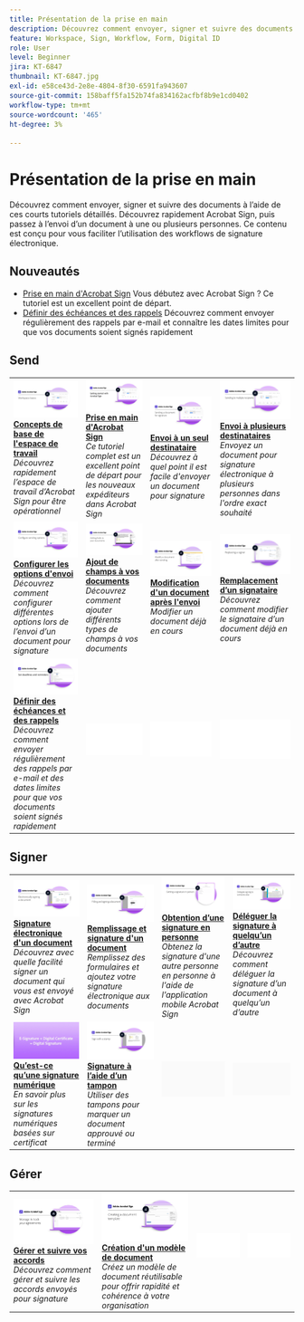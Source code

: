 ```yaml
---
title: Présentation de la prise en main
description: Découvrez comment envoyer, signer et suivre des documents à l’aide de ces courts tutoriels détaillés.
feature: Workspace, Sign, Workflow, Form, Digital ID
role: User
level: Beginner
jira: KT-6847
thumbnail: KT-6847.jpg
exl-id: e58ce43d-2e8e-4804-8f30-6591fa943607
source-git-commit: 158baff5fa152b74fa834162acfbf8b9e1cd0402
workflow-type: tm+mt
source-wordcount: '465'
ht-degree: 3%

---
```


# Présentation de la prise en main

Découvrez comment envoyer, signer et suivre des documents à l’aide de ces courts tutoriels détaillés. Découvrez rapidement Acrobat Sign, puis passez à l’envoi d’un document à une ou plusieurs personnes. Ce contenu est conçu pour vous faciliter l’utilisation des workflows de signature électronique.

## Nouveautés

* [Prise en main d&#39;Acrobat Sign](new-sender.md)
Vous débutez avec Acrobat Sign ? Ce tutoriel est un excellent point de départ.
* [Définir des échéances et des rappels](set-deadlines-reminders.md)
Découvrez comment envoyer régulièrement des rappels par e-mail et connaître les dates limites pour que vos documents soient signés rapidement

## Send

<table style="table-layout:fixed">
<tr>
 <td>
    <a href="quick-tour.md">
      <img alt="Espace de travail – Principes de base" src="../assets/workspace_1280.png" />
    </a>
    <div>
    <a href="quick-tour.md"><strong>Concepts de base de l'espace de travail</strong></a>
    </div>
    <em>Découvrez rapidement l’espace de travail d’Acrobat Sign pour être opérationnel</em>
    <br>
  </td>
  <td>
    <a href="new-sender.md">
      <img alt="Prise en main d’Acrobat Sign" src="../assets/gettingstartednew.png" />
    </a>
    <div>
    <a href="new-sender.md"><strong>Prise en main d'Acrobat Sign</strong></a>
    </div>
    <em>Ce tutoriel complet est un excellent point de départ pour les nouveaux expéditeurs dans Acrobat Sign</em>
    <br>
  </td>
  <td>
    <a href="send-to-single-recipient.md">
      <img alt="Envoi à un seul destinataire" src="../assets/Send-to-single-recipient.png" />
    </a>
    <div>
    <a href="send-to-single-recipient.md"><strong>Envoi à un seul destinataire</strong></a>
    </div>
    <em>Découvrez à quel point il est facile d'envoyer un document pour signature</em>
    <br>
  </td>
  <td>
    <a href="send-to-multiple-recipients.md">
      <img alt="Envoi à plusieurs destinataires" src="../assets/Sending-to-multiple-recipients.png" />
    </a>
    <div>
    <a href="send-to-multiple-recipients.md"><strong>Envoi à plusieurs destinataires</strong></a>
    </div>
    <em>Envoyez un document pour signature électronique à plusieurs personnes dans l'ordre exact souhaité</em>
    <br>
  </td>
</tr>
<tr>
  <td>
    <a href="sending-options.md">
      <img alt="Configuration des options d’envoi" src="../assets/Sendingoptions.png" />
    </a>
    <div>
    <a href="sending-options.md"><strong>Configurer les options d'envoi</strong></a>
    </div>
    <em>Découvrez comment configurer différentes options lors de l’envoi d’un document pour signature</em>
    <br>
  </td>
  <td>
    <a href="adding-fields.md">
      <img alt="Ajout de champs à vos documents" src="../assets/AddingFields.png" />
    </a>
    <div>
    <a href="adding-fields.md"><strong>Ajout de champs à vos documents</strong></a>
    </div>
    <em>Découvrez comment ajouter différents types de champs à vos documents</em>
    <br>
  </td>
  <td>
    <a href="modify-in-flight.md">
      <img alt="Modification d’un document après l’envoi" src="../assets/Modifying-sending.png" />
    </a>
    <div>
    <a href="modify-in-flight.md"><strong>Modification d'un document après l'envoi</strong></a>
    </div>
    <em>Modifier un document déjà en cours</em>
    <br>
  </td>
  <td>
    <a href="replace-signer.md">
      <img alt="Remplacer un signataire" src="../assets/replace-signer.png" />
    </a>
    <div>
    <a href="replace-signer.md"><strong>Remplacement d’un signataire</strong></a>
    </div>
    <em>Découvrez comment modifier le signataire d’un document déjà en cours</em>
     <br>
  </td>
</tr>
<tr>
  <td>
      <a href="set-deadlines-reminders.md">
        <img alt="Définition d’échéances et de rappels" src="../assets/Reminders.png" />
      </a>
      <div>
      <a href="set-deadlines-reminders.md"><strong>Définir des échéances et des rappels</strong></a>
      </div>
      <em>Découvrez comment envoyer régulièrement des rappels par e-mail et des dates limites pour que vos documents soient signés rapidement</em>
      <br>
    </td> 
  <td>
      <img alt="Espaceur" src="../assets/Whitespacer.png" />
      <div>
      <br>
    </td>
    <td>
      <img alt="Espaceur" src="../assets/Whitespacer.png" />
      <div>
      <br>
    </td>
    <td>
      <img alt="Espaceur" src="../assets/Whitespacer.png" />
      <div>
      <br>
    </td>
</tr>
</table>

## Signer

<table style="table-layout:fixed">
<tr>
  <td>
    <a href="electronically-sign-a-document.md">
      <img alt="Signature électronique d’un document" src="../assets/Electronically-sign.png" />
    </a>
    <div>
    <a href="electronically-sign-a-document.md"><strong>Signature électronique d'un document</strong></a>
    </div>
    <em>Découvrez avec quelle facilité signer un document qui vous est envoyé avec Acrobat Sign</em>
    <br>
  </td>
  <td>
    <a href="fill-and-sign.md">
      <img alt="Remplissage et signature d’un document" src="../assets/FillandSign.png" />
    </a>
    <div>
    <a href="fill-and-sign.md"><strong>Remplissage et signature d'un document</strong></a>
    </div>
    <em>Remplissez des formulaires et ajoutez votre signature électronique aux documents</em>
    <br>
  </td>
  <td>
    <a href="sign-in-person.md">
      <img alt="Obtenir une signature en personne" src="../assets/In-person.png" />
    </a>
    <div>
    <a href="sign-in-person.md"><strong>Obtention d’une signature en personne</strong></a>
    </div>
    <em>Obtenez la signature d'une autre personne en personne à l'aide de l'application mobile Acrobat Sign</em>
    <br>
  </td>
  <td>
    <a href="delegate-signing.md">
      <img alt="Déléguer la signature à quelqu’un d’autre" src="../assets/Delegatesigning.png" />
    </a>
    <div>
    <a href="delegate-signing.md"><strong>Déléguer la signature à quelqu’un d’autre</strong></a>
    </div>
    <em>Découvrez comment déléguer la signature d’un document à quelqu’un d’autre</em>
    <br>
  </td>
</tr>
<tr>
  <td>
    <a href="sign-with-a-digital-signature.md">
      <img alt="Qu’est-ce qu’une signature numérique" src="../assets/Whatisdigsig_1280.jpg" />
    </a>
    <div>
    <a href="sign-with-a-digital-signature.md"><strong>Qu’est-ce qu’une signature numérique</strong></a>
    </div>
    <em>En savoir plus sur les signatures numériques basées sur certificat</em>
    <br>
  </td>
  <td>
    <a href="sign-with-a-stamp.md">
      <img alt="Signature à l’aide d’un tampon" src="../assets/Stamp.png" />
    </a>
    <div>
    <a href="sign-with-a-stamp.md"><strong>Signature à l’aide d’un tampon</strong></a>
    </div>
    <em>Utiliser des tampons pour marquer un document approuvé ou terminé</em>
     <br>
  </td> 
 <td>
    <img alt="Espaceur" src="../assets/Grayspacer.png" />
    <div>
    <br>
  </td>
  <td>
    <img alt="Espaceur" src="../assets/Grayspacer.png" />
    <div>
    <br>
  </td>
</tr>  
</table>

## Gérer

<table style="table-layout:fixed">
<tr>
  <td>
    <a href="manage-and-track.md">
      <img alt="Gestion et suivi de vos accords" src="../assets/Manage_1280.png" />
    </a>
    <div>
    <a href="manage-and-track.md"><strong>Gérer et suivre vos accords</strong></a>
    </div>
    <em>Découvrez comment gérer et suivre les accords envoyés pour signature</em>
    <br>
  </td>
  <td>
    <a href="../sign-advanced-users/create-a-template.md">
      <img alt="Création d’un modèle de document" src="../assets/Template.png" />
    </a>
    <div>
    <a href="../sign-advanced-users/create-a-template.md"><strong>Création d'un modèle de document</strong></a>
    </div>
    <em>Créez un modèle de document réutilisable pour offrir rapidité et cohérence à votre organisation</em>
    <br>
  </td>
  <td>
    <img alt="Espaceur" src="../assets/Whitespacer.png" />
    <div>
    <br>
  </td>
  <td>
    <img alt="Espaceur" src="../assets/Whitespacer.png" />
    <div>
    <br>
  </td>
</tr>
</table>
